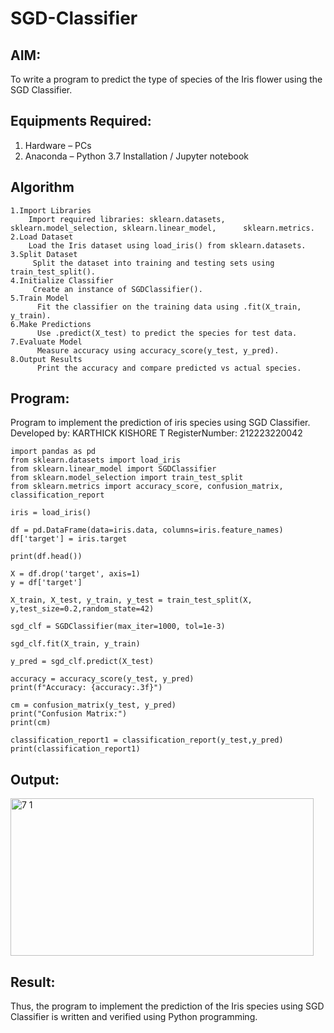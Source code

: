 # SGD-Classifier
## AIM:
To write a program to predict the type of species of the Iris flower using the SGD Classifier.

## Equipments Required:
1. Hardware – PCs
2. Anaconda – Python 3.7 Installation / Jupyter notebook

## Algorithm
```
1.Import Libraries
    Import required libraries: sklearn.datasets, sklearn.model_selection, sklearn.linear_model,      sklearn.metrics.
2.Load Dataset
    Load the Iris dataset using load_iris() from sklearn.datasets.
3.Split Dataset
     Split the dataset into training and testing sets using train_test_split().
4.Initialize Classifier
     Create an instance of SGDClassifier().
5.Train Model
      Fit the classifier on the training data using .fit(X_train, y_train).
6.Make Predictions
      Use .predict(X_test) to predict the species for test data.
7.Evaluate Model
      Measure accuracy using accuracy_score(y_test, y_pred).
8.Output Results
      Print the accuracy and compare predicted vs actual species.
```

## Program:

Program to implement the prediction of iris species using SGD Classifier.
Developed by: KARTHICK KISHORE T
RegisterNumber: 212223220042  
```
import pandas as pd
from sklearn.datasets import load_iris
from sklearn.linear_model import SGDClassifier
from sklearn.model_selection import train_test_split
from sklearn.metrics import accuracy_score, confusion_matrix, classification_report

iris = load_iris()

df = pd.DataFrame(data=iris.data, columns=iris.feature_names)
df['target'] = iris.target

print(df.head())

X = df.drop('target', axis=1)
y = df['target']

X_train, X_test, y_train, y_test = train_test_split(X, y,test_size=0.2,random_state=42)

sgd_clf = SGDClassifier(max_iter=1000, tol=1e-3)

sgd_clf.fit(X_train, y_train)

y_pred = sgd_clf.predict(X_test)

accuracy = accuracy_score(y_test, y_pred)
print(f"Accuracy: {accuracy:.3f}")

cm = confusion_matrix(y_test, y_pred)
print("Confusion Matrix:")
print(cm)

classification_report1 = classification_report(y_test,y_pred)
print(classification_report1)
```

## Output:
<img width="485" height="252" alt="7 1" src="https://github.com/user-attachments/assets/9dce49cc-464d-4865-ac64-066ddf6eca5c" />


## Result:
Thus, the program to implement the prediction of the Iris species using SGD Classifier is written and verified using Python programming.
